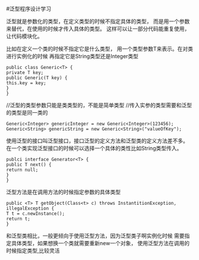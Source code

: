 #泛型程序设计学习   

泛型就是参数化的类型，在定义类型的时候不指定具体的类型，
而是用一个参数来替代，在使用的时候才传入具体的类型。
这样可以让一部分代码能重复使用，让代码模块化。       

比如在定义一个类的时候不指定它是什么类型，
用一个类型参数T来表示。在对类进行实例化的时候
再指定它是String类型还是Integer类型
```
public class Generic<T> {
private T key;
public Generic(T key) {
this.key = key;
}
}
```
//泛型的类型参数只能是类类型的，不能是简单类型
//传入实参的类型需要和泛型的类型是同一类的
```
Generic<Integer> genericInteger = new Generic<Integer>(123456);
Generic<String> genericString = new Generic<String>("valueOfKey");
```
使用泛型的接口叫泛型接口，接口泛型的定义方法和泛型类的定义方法差不多。
在一个类实现泛型接口的时候可以选择一个具体的类性比如String类型传入。
```
publci interface Generator<T> {
public T next() {
return null;
}
}
```
泛型方法是在调用方法的时候指定参数的具体类型
```
public <T> T getObject(Class<t> c) throws InstantitionException, illegalException {
T t = c.newInstance();
return t;
}
```
和泛型类相比，一般更倾向于使用泛型方法，因为泛型类子啊实例化时候
需要指定具体类型，如果想换一个类就需要重新new一个对象，
使用泛型方法在调用的时候指定类型,比较灵活